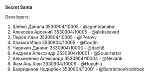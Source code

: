 **Secret Santa** 


Developers:
1. Шейко Данила 3530904/10005 - @agentdanabol
2. Алексеев Арсений 3530904/10005 - @alekseevad
3. Перов Иван 3530904/10005 - @IPerovv
4. Хламов Илья 3530904/10005 - @Coo3n
5. Чирикин Даниил 3530904/10005 - @dach8 
6. Андреев Александр 3530904/10001 - @Sous-tartar
7. Альхименко Александр 3530904/10004 - @Nevarik
8. Фам Ань Хюи 3530904/10006 - @Huyuhiu
9. Бахридинов Нодирбек 3530904/10001 - @BahridinovNodirbek